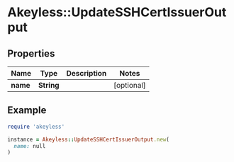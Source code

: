 # Akeyless::UpdateSSHCertIssuerOutput

## Properties

| Name | Type | Description | Notes |
| ---- | ---- | ----------- | ----- |
| **name** | **String** |  | [optional] |

## Example

```ruby
require 'akeyless'

instance = Akeyless::UpdateSSHCertIssuerOutput.new(
  name: null
)
```

